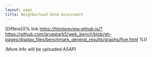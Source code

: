 ```yaml
---
layout: page
title: Neighborhood Gene Assessment
---
```



[Differe]({% link https://htmlpreview.github.io/?https://github.com/aryastark5/web_bench/blob/gh-pages/display_files/benchmark_general_results/graphs/five.html %})



(More Info will be uploaded ASAP)





